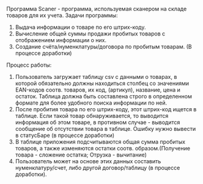 Программа Scaner - программа, используемая сканером на складе товаров для их учета.
Задачи программы:
1. Выдача информации о товаре по его штрих-коду.
2. Вычисление общей суммы продажи пробитых товаров с отображением информации о них.
3. Создание счёта/нуменклатуры/договора по пробитым товарам. (В процессе доработки)

Процесс работы:
1. Пользователь загружает таблицу csv с данными о товарах, в которой обязательно должны находиться столбец со значениями EAN-кодов
соотв. товаров, их код, (артикул), название, цена и остаток. Таблица должна быть составлена строго в определенном формате
для более удобного поиска информации по ней.
2. После пробития товара по его штрих-коду, этот штрих-код ищется в таблице. Если такой товар обнаруживается,
то выводится информация об этом товаре,
в противном случае - выводится сообщение об отсутствии товара в таблице. Ошибку нужно вывести в статусБаре (в процессе доработки)
3. В таблице приложения подсчитываются общая сумма пробитых товаров, а также изменяются остатки соотв. образом.(Получение товара - сложение остатка; Отрузка - вычитание)
4. Пользователь может на основе этих данных составить нуменклатуру/счет, либо другой договор/таблицу (в процессе доработки).



